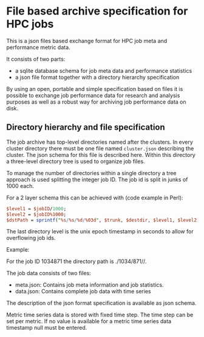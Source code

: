 # File based archive specification for HPC jobs

This is a json files based exchange format for HPC job meta and performance metric data.

It consists of two parts:
* a sqlite database schema for job meta data and performance statistics
* a json file format together with a directory hierarchy specification

By using an open, portable and simple specification based on files it is
possible to exchange job performance data for research and analysis purposes as
well as a robust way for archiving job performance data on disk.

## Directory hierarchy and file specification

The job archive has top-level directories named after the clusters. In every
cluster directory there must be one file named `cluster.json` describing the
cluster. The json schema for this file is described here. Within this directory
a three-level directory tree is used to organize job files.

To manage the number of directories within a single directory a tree approach
is used splitting the integer job ID. The job id is split in junks of 1000
each.

For a 2 layer schema this can be achieved with (code example in Perl):

```perl
$level1 = $jobID/1000;
$level2 = $jobID%1000;
$dstPath = sprintf("%s/%s/%d/%03d", $trunk, $destdir, $level1, $level2);

```

The last directory level is the unix epoch timestamp in seconds to allow for
overflowing job ids.

Example:

For the job ID 1034871 the directory path is ./1034/871/<timestamp>/.

The job data consists of two files:

* meta.json: Contains job meta information and job statistics.
* data.json: Contains complete job data with time series

The description of the json format specification is available as json schema.

Metric time series data is stored with fixed time step. The time step can be
set per metric. If no value is available for a metric time series data
timestamp null must be entered.
